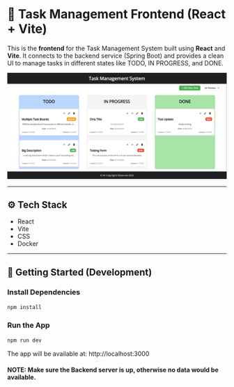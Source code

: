 # 🧩 Task Management Frontend (React + Vite)

This is the **frontend** for the Task Management System built using **React** and **Vite**. It connects to the backend service (Spring Boot) and provides a clean UI to manage tasks in different states like TODO, IN PROGRESS, and DONE.

<p>
    <img src="Evidence.png" alt="Evidence">
</p>

---

## ⚙️ Tech Stack

- React
- Vite
- CSS
- Docker

---

## 🚀 Getting Started (Development)

###  Install Dependencies
```bash
npm install
```

### Run the App
```bash
npm run dev
```

The app will be available at: http://localhost:3000

#### NOTE: Make sure the Backend server is up, otherwise no data would be available.